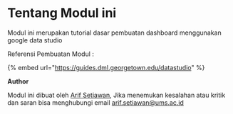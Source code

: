 # Tentang Modul ini

Modul ini merupakan tutorial dasar pembuatan dashboard menggunakan google data studio&#x20;

Referensi Pembuatan Modul :

{% embed url="https://guides.dml.georgetown.edu/datastudio" %}

**Author**

Modul ini dibuat oleh [Arif Setiawan](http://my.ums.ac.id/profile/as112), Jika menemukan kesalahan atau kritik dan saran bisa menghubungi email arif.setiawan@ums.ac.id

